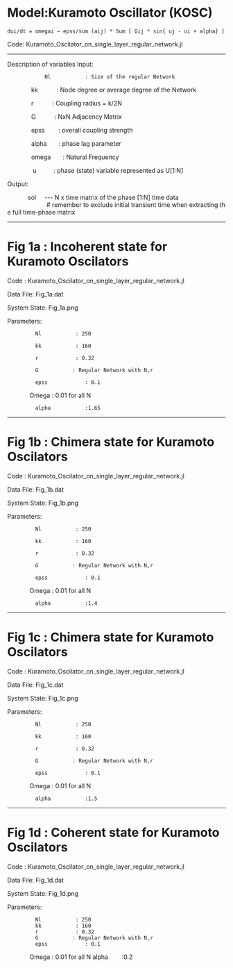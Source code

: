 # Model:Kuramoto Oscillator (KOSC)

    dui/dt = omegai − epss/sum (aij) * Sum [ Gij * sin{ uj - ui + alpha} ]

Code: Kuramoto_Oscilator_on_single_layer_regular_network.jl

-----------------------------------------------------------------------------------------------------------------

Description of variables
Input:

                Nl           : Size of the regular Network
                
                kk           : Node degree or average degree of the Network
                
                r           : Coupling radius = k/2N   
                
                G           : NxN Adjacency Matrix
                
                epss        : overall coupling strength 
                
                alpha       : phase lag parameter
                
                omega       : Natural Frequency
                
                u          : phase (state) variable represented as U[1:N]

Output:

                sol     --- N x time matrix of the phase [1:N] time data
                       # remember to exclude initial transient time when extracting the full time-phase matrix

----------------------------------------------------------------------------------------------------------------
# Fig 1a : Incoherent state for Kuramoto Oscilators  

Code : Kuramoto_Oscilator_on_single_layer_regular_network.jl

Data File: Fig_1a.dat

System State: Fig_1a.png

Parameters:

             Nl           : 250
             
             kk           : 160
             
             r            : 0.32
             
             G           : Regular Network with N,r
             
             epss            : 0.1  
             
             Omega       : 0.01 for all N
             
             alpha           :1.65
             
----------------------------------------------------------------------------------------------------------------
# Fig 1b : Chimera state for Kuramoto Oscilators  

Code : Kuramoto_Oscilator_on_single_layer_regular_network.jl

Data File: Fig_1b.dat

System State: Fig_1b.png

Parameters:


             Nl           : 250
             
             kk           : 160
             
             r            : 0.32
             
             G           : Regular Network with N,r
             
             epss            : 0.1   
             
             Omega       : 0.01 for all N
             
             alpha           :1.4

----------------------------------------------------------------------------------------------------------------
# Fig 1c : Chimera state for Kuramoto Oscilators  

Code : Kuramoto_Oscilator_on_single_layer_regular_network.jl

Data File: Fig_1c.dat

System State: Fig_1c.png

Parameters:


             Nl           : 250
             
             kk           : 160
             
             r            : 0.32
             
             G           : Regular Network with N,r
             
             epss            : 0.1   
             
             Omega       : 0.01 for all N
             
             alpha           :1.5
        

----------------------------------------------------------------------------------------------------------------
# Fig 1d : Coherent state for Kuramoto Oscilators  

Code : Kuramoto_Oscilator_on_single_layer_regular_network.jl

Data File: Fig_1d.dat

System State: Fig_1d.png

Parameters:


             Nl           : 250
             kk           : 160
             r            : 0.32
             G           : Regular Network with N,r
             epss            : 0.1      
             Omega       : 0.01 for all N
             alpha           :0.2

